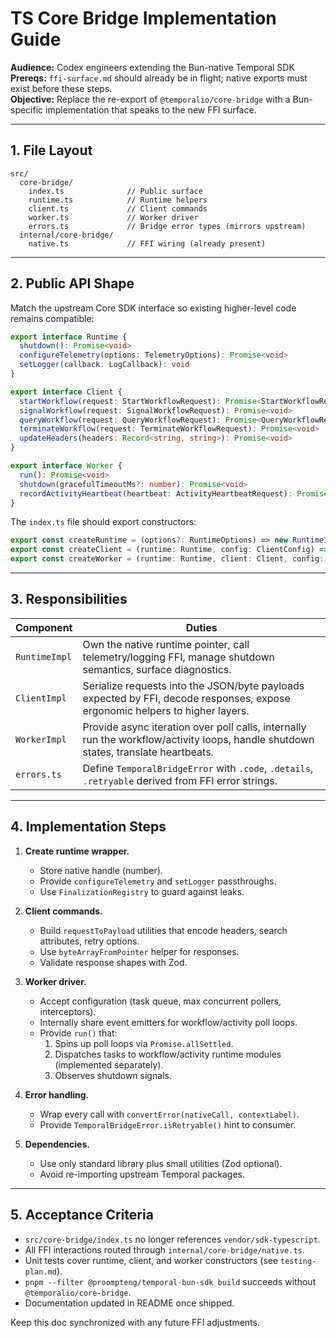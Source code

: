# TS Core Bridge Implementation Guide

**Audience:** Codex engineers extending the Bun-native Temporal SDK  
**Prereqs:** `ffi-surface.md` should already be in flight; native exports must exist before these steps.  
**Objective:** Replace the re-export of `@temporalio/core-bridge` with a Bun-specific implementation that speaks to the new FFI surface.

---

## 1. File Layout

```
src/
  core-bridge/
    index.ts              // Public surface
    runtime.ts            // Runtime helpers
    client.ts             // Client commands
    worker.ts             // Worker driver
    errors.ts             // Bridge error types (mirrors upstream)
  internal/core-bridge/
    native.ts             // FFI wiring (already present)
```

---

## 2. Public API Shape

Match the upstream Core SDK interface so existing higher-level code remains compatible:

```ts
export interface Runtime {
  shutdown(): Promise<void>
  configureTelemetry(options: TelemetryOptions): Promise<void>
  setLogger(callback: LogCallback): void
}

export interface Client {
  startWorkflow(request: StartWorkflowRequest): Promise<StartWorkflowResponse>
  signalWorkflow(request: SignalWorkflowRequest): Promise<void>
  queryWorkflow(request: QueryWorkflowRequest): Promise<QueryWorkflowResponse>
  terminateWorkflow(request: TerminateWorkflowRequest): Promise<void>
  updateHeaders(headers: Record<string, string>): Promise<void>
}

export interface Worker {
  run(): Promise<void>
  shutdown(gracefulTimeoutMs?: number): Promise<void>
  recordActivityHeartbeat(heartbeat: ActivityHeartbeatRequest): Promise<void>
}
```

The `index.ts` file should export constructors:

```ts
export const createRuntime = (options?: RuntimeOptions) => new RuntimeImpl(...)
export const createClient = (runtime: Runtime, config: ClientConfig) => new ClientImpl(...)
export const createWorker = (runtime: Runtime, client: Client, config: WorkerConfig) => new WorkerImpl(...)
```

---

## 3. Responsibilities

| Component | Duties |
|-----------|--------|
| `RuntimeImpl` | Own the native runtime pointer, call telemetry/logging FFI, manage shutdown semantics, surface diagnostics. |
| `ClientImpl` | Serialize requests into the JSON/byte payloads expected by FFI, decode responses, expose ergonomic helpers to higher layers. |
| `WorkerImpl` | Provide async iteration over poll calls, internally run the workflow/activity loops, handle shutdown states, translate heartbeats. |
| `errors.ts` | Define `TemporalBridgeError` with `.code`, `.details`, `.retryable` derived from FFI error strings. |

---

## 4. Implementation Steps

1. **Create runtime wrapper.**
   - Store native handle (number).
   - Provide `configureTelemetry` and `setLogger` passthroughs.
   - Use `FinalizationRegistry` to guard against leaks.

2. **Client commands.**
   - Build `requestToPayload` utilities that encode headers, search attributes, retry options.
   - Use `byteArrayFromPointer` helper for responses.
   - Validate response shapes with Zod.

3. **Worker driver.**
   - Accept configuration (task queue, max concurrent pollers, interceptors).
   - Internally share event emitters for workflow/activity poll loops.
   - Provide `run()` that:
     1. Spins up poll loops via `Promise.allSettled`.
     2. Dispatches tasks to workflow/activity runtime modules (implemented separately).
     3. Observes shutdown signals.

4. **Error handling.**
   - Wrap every call with `convertError(nativeCall, contextLabel)`.
   - Provide `TemporalBridgeError.isRetryable()` hint to consumer.

5. **Dependencies.**
   - Use only standard library plus small utilities (Zod optional).
   - Avoid re-importing upstream Temporal packages.

---

## 5. Acceptance Criteria

- `src/core-bridge/index.ts` no longer references `vendor/sdk-typescript`.
- All FFI interactions routed through `internal/core-bridge/native.ts`.
- Unit tests cover runtime, client, and worker constructors (see `testing-plan.md`).
- `pnpm --filter @proompteng/temporal-bun-sdk build` succeeds without `@temporalio/core-bridge`.
- Documentation updated in README once shipped.

Keep this doc synchronized with any future FFI adjustments.
